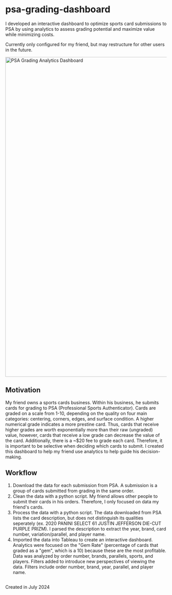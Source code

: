 # psa-grading-dashboard

I developed an interactive dashboard to optimize sports card submissions to PSA by using analytics to assess grading potential and maximize value while minimizing costs.

Currently only configured for my friend, but may restructure for other users in the future.

<img src="https://github.com/user-attachments/assets/bae9965d-ddf1-421a-8230-8cf000d5bd24" alt="PSA Grading Analytics Dashboard" width="1000">

## Motivation

My friend owns a sports cards business. Within his business, he submits cards for grading to PSA (Professional Sports Authenticator). Cards are graded on a scale from 1-10, depending on the quality on four main categories: centering, corners, edges, and surface condition. A higher numerical grade indicates a more prestine card. Thus, cards that receive higher grades are worth exponentially more than their raw (ungraded) value, however, cards that receive a low grade can decrease the value of the card. Additionally, there is a ~$20 fee to grade each card. Therefore, it is important to be selective when deciding which cards to submit. I created this dashboard to help my friend use analytics to help guide his decision-making.

## Workflow
1. Download the data for each submission from PSA. A submission is a group of cards submitted from grading in the same order.
2. Clean the data with a python script. My friend allows other people to submit their cards in his orders. Therefore, I only focused on data my friend's cards.
3. Process the data with a python script. The data downloaded from PSA lists the card description, but does not distinguish its qualities seperately (ex. 2020 PANINI SELECT 61 JUSTIN JEFFERSON DIE-CUT PURPLE PRIZM). I parsed the description to extract the year, brand, card number, variation/parallel, and player name.
4. Imported the data into Tableau to create an interactive dashboard. Analytics were focused on the "Gem Rate" (percentage of cards that graded as a "gem", which is a 10) because these are the most profitable. Data was analyzed by order number, brands, parallels, sports, and players. Filters added to introduce new perspectives of viewing the data. Filters include order number, brand, year, parallel, and player name.

## 

Created in July 2024
